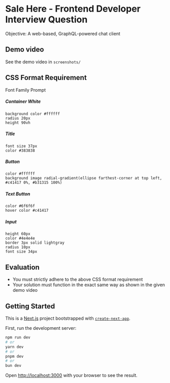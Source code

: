 # Sale Here - Frontend Developer Interview Question

Objective: A web-based, GraphQL-powered chat client

## Demo video

See the demo video in `screenshots/`

## CSS Format Requirement

Font Family Prompt

##### Container White

    background color #ffffff
    radius 20px
    height 90vh

##### Title

    font size 37px
    color #383838

##### Button

    color #ffffff
    background image radial-gradient(ellipse farthest-corner at top left, #c41417 0%, #b31315 100%)

##### Text Button

    color #6f6f6f
    hover color #c41417

##### Input

    height 60px
    color #4e4e4e
    border 3px solid lightgray
    radius 10px
    font size 34px

## Evaluation

- You must strictly adhere to the above CSS format requirement
- Your solution must function in the exact same way as shown in the given demo video

## Getting Started

This is a [Next.js](https://nextjs.org/) project bootstrapped with [`create-next-app`](https://github.com/vercel/next.js/tree/canary/packages/create-next-app).

First, run the development server:

```bash
npm run dev
# or
yarn dev
# or
pnpm dev
# or
bun dev
```

Open [http://localhost:3000](http://localhost:3000) with your browser to see the result.

